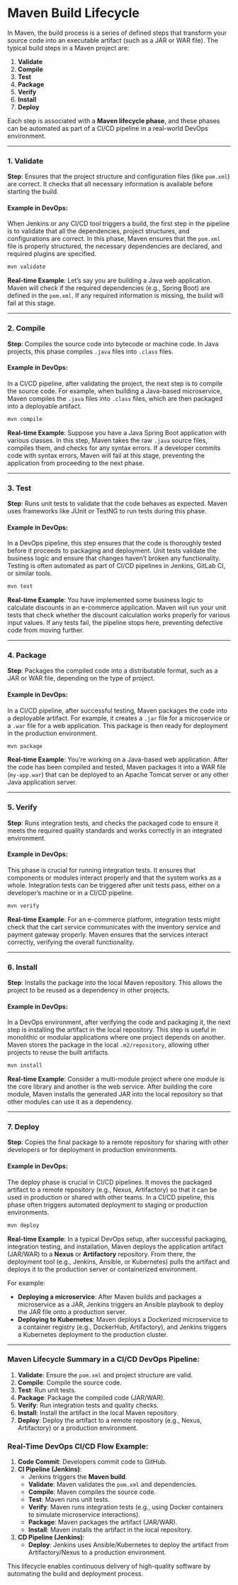 # Maven Build Lifecycle

In Maven, the build process is a series of defined steps that transform your source code into an executable artifact (such as a JAR or WAR file). The typical build steps in a Maven project are:

1. **Validate**
2. **Compile**
3. **Test**
4. **Package**
5. **Verify**
6. **Install**
7. **Deploy**

Each step is associated with a **Maven lifecycle phase**, and these phases can be automated as part of a CI/CD pipeline in a real-world DevOps environment.

---

### 1. **Validate**  
**Step**: Ensures that the project structure and configuration files (like `pom.xml`) are correct. It checks that all necessary information is available before starting the build.

#### Example in DevOps:
When Jenkins or any CI/CD tool triggers a build, the first step in the pipeline is to validate that all the dependencies, project structures, and configurations are correct. In this phase, Maven ensures that the `pom.xml` file is properly structured, the necessary dependencies are declared, and required plugins are specified.

```bash
mvn validate
```

**Real-time Example**:
Let’s say you are building a Java web application. Maven will check if the required dependencies (e.g., Spring Boot) are defined in the `pom.xml`. If any required information is missing, the build will fail at this stage.

---

### 2. **Compile**  
**Step**: Compiles the source code into bytecode or machine code. In Java projects, this phase compiles `.java` files into `.class` files.

#### Example in DevOps:
In a CI/CD pipeline, after validating the project, the next step is to compile the source code. For example, when building a Java-based microservice, Maven compiles the `.java` files into `.class` files, which are then packaged into a deployable artifact.

```bash
mvn compile
```

**Real-time Example**:
Suppose you have a Java Spring Boot application with various classes. In this step, Maven takes the raw `.java` source files, compiles them, and checks for any syntax errors. If a developer commits code with syntax errors, Maven will fail at this stage, preventing the application from proceeding to the next phase.

---

### 3. **Test**  
**Step**: Runs unit tests to validate that the code behaves as expected. Maven uses frameworks like JUnit or TestNG to run tests during this phase.

#### Example in DevOps:
In a DevOps pipeline, this step ensures that the code is thoroughly tested before it proceeds to packaging and deployment. Unit tests validate the business logic and ensure that changes haven’t broken any functionality. Testing is often automated as part of CI/CD pipelines in Jenkins, GitLab CI, or similar tools.

```bash
mvn test
```

**Real-time Example**:
You have implemented some business logic to calculate discounts in an e-commerce application. Maven will run your unit tests that check whether the discount calculation works properly for various input values. If any tests fail, the pipeline stops here, preventing defective code from moving further.

---

### 4. **Package**  
**Step**: Packages the compiled code into a distributable format, such as a JAR or WAR file, depending on the type of project.

#### Example in DevOps:
In a CI/CD pipeline, after successful testing, Maven packages the code into a deployable artifact. For example, it creates a `.jar` file for a microservice or a `.war` file for a web application. This package is then ready for deployment in the production environment.

```bash
mvn package
```

**Real-time Example**:
You’re working on a Java-based web application. After the code has been compiled and tested, Maven packages it into a WAR file (`my-app.war`) that can be deployed to an Apache Tomcat server or any other Java application server.

---

### 5. **Verify**  
**Step**: Runs integration tests, and checks the packaged code to ensure it meets the required quality standards and works correctly in an integrated environment.

#### Example in DevOps:
This phase is crucial for running integration tests. It ensures that components or modules interact properly and that the system works as a whole. Integration tests can be triggered after unit tests pass, either on a developer’s machine or in a CI/CD pipeline.

```bash
mvn verify
```

**Real-time Example**:
For an e-commerce platform, integration tests might check that the cart service communicates with the inventory service and payment gateway properly. Maven ensures that the services interact correctly, verifying the overall functionality.

---

### 6. **Install**  
**Step**: Installs the package into the local Maven repository. This allows the project to be reused as a dependency in other projects.

#### Example in DevOps:
In a DevOps environment, after verifying the code and packaging it, the next step is installing the artifact in the local repository. This step is useful in monolithic or modular applications where one project depends on another. Maven stores the package in the local `.m2/repository`, allowing other projects to reuse the built artifacts.

```bash
mvn install
```

**Real-time Example**:
Consider a multi-module project where one module is the core library and another is the web service. After building the core module, Maven installs the generated JAR into the local repository so that other modules can use it as a dependency.

---

### 7. **Deploy**  
**Step**: Copies the final package to a remote repository for sharing with other developers or for deployment in production environments.

#### Example in DevOps:
The deploy phase is crucial in CI/CD pipelines. It moves the packaged artifact to a remote repository (e.g., Nexus, Artifactory) so that it can be used in production or shared with other teams. In a CI/CD pipeline, this phase often triggers automated deployment to staging or production environments.

```bash
mvn deploy
```

**Real-time Example**:
In a typical DevOps setup, after successful packaging, integration testing, and installation, Maven deploys the application artifact (JAR/WAR) to a **Nexus** or **Artifactory** repository. From there, the deployment tool (e.g., Jenkins, Ansible, or Kubernetes) pulls the artifact and deploys it to the production server or containerized environment.

For example:
- **Deploying a microservice**: After Maven builds and packages a microservice as a JAR, Jenkins triggers an Ansible playbook to deploy the JAR file onto a production server.
- **Deploying to Kubernetes**: Maven deploys a Dockerized microservice to a container registry (e.g., DockerHub, Artifactory), and Jenkins triggers a Kubernetes deployment to the production cluster.

---

### Maven Lifecycle Summary in a CI/CD DevOps Pipeline:

1. **Validate**: Ensure the `pom.xml` and project structure are valid.
2. **Compile**: Compile the source code.
3. **Test**: Run unit tests.
4. **Package**: Package the compiled code (JAR/WAR).
5. **Verify**: Run integration tests and quality checks.
6. **Install**: Install the artifact in the local Maven repository.
7. **Deploy**: Deploy the artifact to a remote repository (e.g., Nexus, Artifactory) or a production environment.

### Real-Time DevOps CI/CD Flow Example:

1. **Code Commit**: Developers commit code to GitHub.
2. **CI Pipeline (Jenkins)**:
   - Jenkins triggers the **Maven build**.
   - **Validate**: Maven validates the `pom.xml` and dependencies.
   - **Compile**: Maven compiles the source code.
   - **Test**: Maven runs unit tests.
   - **Verify**: Maven runs integration tests (e.g., using Docker containers to simulate microservice interactions).
   - **Package**: Maven packages the artifact (JAR/WAR).
   - **Install**: Maven installs the artifact in the local repository.
3. **CD Pipeline (Jenkins)**:
   - **Deploy**: Jenkins uses Ansible/Kubernetes to deploy the artifact from Artifactory/Nexus to a production environment.

This lifecycle enables continuous delivery of high-quality software by automating the build and deployment process.